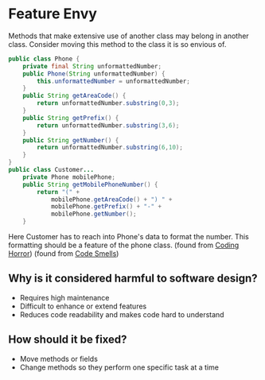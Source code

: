 # Feature Envy

Methods that make extensive use of another class may belong in another class. Consider moving this method to the class it is so envious of.

```java
public class Phone {
    private final String unformattedNumber;
    public Phone(String unformattedNumber) {
        this.unformattedNumber = unformattedNumber;
    }
    public String getAreaCode() {
        return unformattedNumber.substring(0,3);
    }
    public String getPrefix() {
        return unformattedNumber.substring(3,6);
    }
    public String getNumber() {
        return unformattedNumber.substring(6,10);
    }
}
public class Customer...
    private Phone mobilePhone;
    public String getMobilePhoneNumber() {
        return "(" + 
            mobilePhone.getAreaCode() + ") " +
            mobilePhone.getPrefix() + "-" +
            mobilePhone.getNumber();
    }
```
Here Customer has to reach into Phone's data to format the number.
This formatting should be a feature of the phone class. 
(found from [Coding Horror](https://blog.codinghorror.com/code-smells/))
(found from [Code Smells](https://elearning.industriallogic.com/gh/submit?Action=PageAction&album=recognizingSmells&path=recognizingSmells/featureEnvy/featureEnvyExample&devLanguage=Java))



## Why is it considered harmful to software design?

* Requires high maintenance
* Difficult to enhance or extend features
* Reduces code readability and makes code hard to understand



## How should it be fixed?
* Move methods or fields
* Change methods so they perform one specific task at a time




